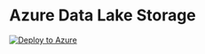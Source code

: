 # Azure Data Lake Storage

[![Deploy to Azure](https://aka.ms/deploytoazurebutton)](https://portal.azure.com/#create/Microsoft.Template/uri/https%3A%2F%2Fraw.githubusercontent.com%2FSolid-tom%2FARMTemplates%2Fmain%2FADLS%2FADLS-template.json)
